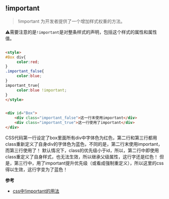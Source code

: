 ## !important

> !important 为开发者提供了一个增加样式权重的方法。

⚠️需要注意的是`!important`是对整条样式的声明，包括这个样式的属性和属性值。

```html

<style>
#Box div{
     color:red;
}
.important_false{
     color:blue;
}
important_true{
     color:blue !important;
}
</style>


<div id="Box">
    <div class="important_false">这一行末使用important</div>
    <div class="important_true">这一行使用了important</div>
</div>

```

CSS代码第一行设定了box里面所有div中字体色为红色，第二行和第三行都用class重新定义了自身div的字体色为蓝色，不同的是，第二行末使用important，而第三行使用了！ 
默认情况下，class的优先级小于id，所以，第二行中即使用class重定义了自身样式，也无法生效，所以继承父级属性，这行字还是红色！ 
但是，第三行中，用了important提升优先级（或看成强制重定义），所以这里的css得以生效，这行字变为了蓝色！

**参考**

- [css中!important的用法](http://blog.csdn.net/w617777/article/details/51766420)
